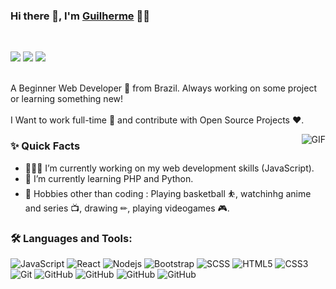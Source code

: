 ### Hi there 👋, I'm [Guilherme](https://github.com/aman-atg) 👨‍💻

<br/>

<a href="https://www.linkedin.com/in/guilherme-coutinho-de-moura-3b9137192/"><img src="https://img.shields.io/badge/-LinkedIn-0077B5?style=for-the-badge&logo=Linkedin&logoColor=white"></img></a>
<a href="mailto:coutinhodemouraguilherme@gmail.com"><img src="https://img.shields.io/badge/-Gmail-D14836?style=for-the-badge&logo=Gmail&logoColor=white"></img></a>
<a href="https://t.me/Kingblackpantherrrr"><img src="https://img.shields.io/badge/-Telegram-black?style=for-the-badge&logo=Telegram&logoColor=white"></img></a>
<br/>
<br/>

<p>
A Beginner Web Developer 🚀 from Brazil. Always working on some project or learning something new!
<br/>
<br/>
I Want to work full-time 💸 and contribute with Open Source Projects ❤️.
</p>


  <img align="right" alt="GIF" src="https://media.giphy.com/media/MC6eSuC3yypCU/giphy.gif" />
  
### ✨ Quick Facts

- 👨🏽‍💻 I’m currently working on my web development skills (JavaScript).
- 🌱 I’m currently learning PHP and Python.
- 🎿 Hobbies other than coding : Playing basketball ⛹, watchinhg anime and series 📺, drawing ✏, playing videogames 🎮.

### 🛠️ Languages and Tools:

![JavaScript](https://img.shields.io/badge/-JavaScript-black?style=flat-square&logo=javascript)
![React](https://img.shields.io/badge/-React-black?style=flat-square&logo=react)
![Nodejs](https://img.shields.io/badge/-Nodejs-black?style=flat-square&logo=Node.js)
![Bootstrap](https://img.shields.io/badge/-Bootstrap-black?style=flat-square&logo=bootstrap)
![SCSS](https://img.shields.io/badge/-SCSS-black?style=flat-square&logo=SASS)
![HTML5](https://img.shields.io/badge/-HTML5-black?style=flat-square&logo=html5&logoColor=white)
![CSS3](https://img.shields.io/badge/-CSS3-black?style=flat-square&logo=css3)
![Git](https://img.shields.io/badge/-Git-black?style=flat-square&logo=git)
![GitHub](https://img.shields.io/badge/-GitHub-black?style=flat-square&logo=github)
![GitHub](https://img.shields.io/badge/-Python-black?style=flat-square&logo=python)
![GitHub](https://img.shields.io/badge/-PHP-black?style=flat-square&logo=php)
![GitHub](https://img.shields.io/badge/-SQL-black?style=flat-square&logo=sql)



